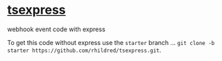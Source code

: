 # <a href="https://github.com/rhildred/tsexpress" target="_blank">tsexpress</a>

webhook event code with express

To get this code without express use the `starter` branch ... `git clone -b starter https://github.com/rhildred/tsexpress.git`.
